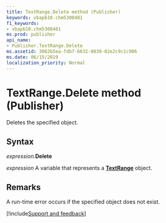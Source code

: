 ```yaml
---
title: TextRange.Delete method (Publisher)
keywords: vbapb10.chm5308481
f1_keywords:
- vbapb10.chm5308481
ms.prod: publisher
api_name:
- Publisher.TextRange.Delete
ms.assetid: 3062b5ea-fdb7-6632-0838-02e2c9c1c906
ms.date: 06/15/2019
localization_priority: Normal
---
```



# TextRange.Delete method (Publisher)

Deletes the specified object.


## Syntax

_expression_.**Delete**

_expression_ A variable that represents a **[TextRange](Publisher.TextRange.md)** object.


## Remarks

A run-time error occurs if the specified object does not exist.


[!include[Support and feedback](~/includes/feedback-boilerplate.md)]